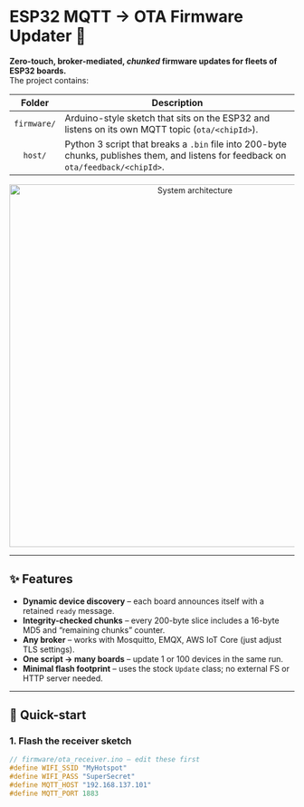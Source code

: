 # ESP32 MQTT → OTA Firmware Updater 🔄

**Zero-touch, broker-mediated, **_chunked_** firmware updates for fleets of ESP32 boards.**  
The project contains:

| Folder | Description |
| :----: | ----------- |
| `firmware/` | Arduino-style sketch that sits on the ESP32 and listens on its own MQTT topic (`ota/<chipId>`). |
| `host/`     | Python 3 script that breaks a `.bin` file into 200-byte chunks, publishes them, and listens for feedback on `ota/feedback/<chipId>`. |

<div align="center">
  <img src="docs/diagram.png" width="640" alt="System architecture">
</div>

---

## ✨ Features

* **Dynamic device discovery** – each board announces itself with a retained `ready` message.  
* **Integrity-checked chunks** – every 200-byte slice includes a 16-byte MD5 and “remaining chunks” counter.  
* **Any broker** – works with Mosquitto, EMQX, AWS IoT Core (just adjust TLS settings).  
* **One script → many boards** – update 1 or 100 devices in the same run.  
* **Minimal flash footprint** – uses the stock `Update` class; no external FS or HTTP server needed.  

---

## 🔧 Quick-start

### 1. Flash the receiver sketch

```cpp
// firmware/ota_receiver.ino – edit these first
#define WIFI_SSID "MyHotspot"
#define WIFI_PASS "SuperSecret"
#define MQTT_HOST "192.168.137.101"
#define MQTT_PORT 1883
